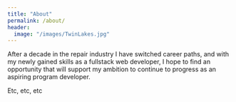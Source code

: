 ```yaml
---
title: "About"
permalink: /about/
header:
  image: "/images/TwinLakes.jpg"
---
```


After a decade in the repair industry I have switched career paths, and with my newly gained skills as a fullstack web developer, I hope to find an opportunity that will support my ambition to continue to progress as an aspiring program developer.

Etc, etc, etc
